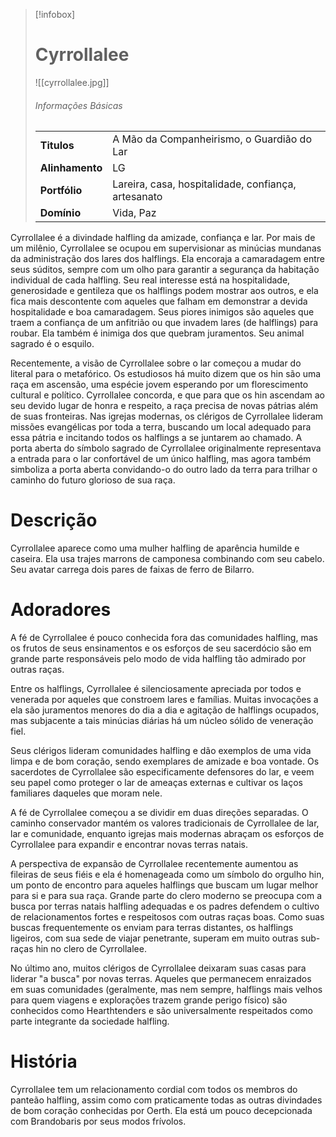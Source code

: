 > [!infobox]
> # Cyrrollalee
> ![[cyrrollalee.jpg]]
> ###### Informações Básicas
> | | |
> | ---- | ---- |
> | **Titulos** | A Mão da Companheirismo, o Guardião do Lar |
> | **Alinhamento** | LG |
> | **Portfólio** | Lareira, casa, hospitalidade, confiança, artesanato |
> | **Domínio** | Vida, Paz |

Cyrrollalee é a divindade halfling da amizade, confiança e lar. Por mais de um milênio, Cyrrollalee se ocupou em supervisionar as minúcias mundanas da administração dos lares dos halflings. Ela encoraja a camaradagem entre seus súditos, sempre com um olho para garantir a segurança da habitação individual de cada halfling. Seu real interesse está na hospitalidade, generosidade e gentileza que os halflings podem mostrar aos outros, e ela fica mais descontente com aqueles que falham em demonstrar a devida hospitalidade e boa camaradagem. Seus piores inimigos são aqueles que traem a confiança de um anfitrião ou que invadem lares (de halflings) para roubar. Ela também é inimiga dos que quebram juramentos. Seu animal sagrado é o esquilo.

Recentemente, a visão de Cyrrollalee sobre o lar começou a mudar do literal para o metafórico. Os estudiosos há muito dizem que os hin são uma raça em ascensão, uma espécie jovem esperando por um florescimento cultural e político. Cyrrollalee concorda, e que para que os hin ascendam ao seu devido lugar de honra e respeito, a raça precisa de novas pátrias além de suas fronteiras. Nas igrejas modernas, os clérigos de Cyrrollalee lideram missões evangélicas por toda a terra, buscando um local adequado para essa pátria e incitando todos os halflings a se juntarem ao chamado. A porta aberta do símbolo sagrado de Cyrrollalee originalmente representava a entrada para o lar confortável de um único halfling, mas agora também simboliza a porta aberta convidando-o do outro lado da terra para trilhar o caminho do futuro glorioso de sua raça.

# Descrição
Cyrrollalee aparece como uma mulher halfling de aparência humilde e caseira. Ela usa trajes marrons de camponesa combinando com seu cabelo. Seu avatar carrega dois pares de faixas de ferro de Bilarro.

# Adoradores
A fé de Cyrrollalee é pouco conhecida fora das comunidades halfling, mas os frutos de seus ensinamentos e os esforços de seu sacerdócio são em grande parte responsáveis ​​pelo modo de vida halfling tão admirado por outras raças.

Entre os halflings, Cyrrollalee é silenciosamente apreciada por todos e venerada por aqueles que constroem lares e famílias. Muitas invocações a ela são juramentos menores do dia a dia e agitação de halflings ocupados, mas subjacente a tais minúcias diárias há um núcleo sólido de veneração fiel.

Seus clérigos lideram comunidades halfling e dão exemplos de uma vida limpa e de bom coração, sendo exemplares de amizade e boa vontade. Os sacerdotes de Cyrrollalee são especificamente defensores do lar, e veem seu papel como proteger o lar de ameaças externas e cultivar os laços familiares daqueles que moram nele.

A fé de Cyrrollalee começou a se dividir em duas direções separadas. O caminho conservador mantém os valores tradicionais de Cyrrollalee de lar, lar e comunidade, enquanto igrejas mais modernas abraçam os esforços de Cyrrollalee para expandir e encontrar novas terras natais.

A perspectiva de expansão de Cyrrollalee recentemente aumentou as fileiras de seus fiéis e ela é homenageada como um símbolo do orgulho hin, um ponto de encontro para aqueles halflings que buscam um lugar melhor para si e para sua raça. Grande parte do clero moderno se preocupa com a busca por terras natais halfling adequadas e os padres defendem o cultivo de relacionamentos fortes e respeitosos com outras raças boas. Como suas buscas frequentemente os enviam para terras distantes, os halflings ligeiros, com sua sede de viajar penetrante, superam em muito outras sub-raças hin no clero de Cyrrollalee.

No último ano, muitos clérigos de Cyrrollalee deixaram suas casas para liderar "a busca" por novas terras. Aqueles que permanecem enraizados em suas comunidades (geralmente, mas nem sempre, halflings mais velhos para quem viagens e explorações trazem grande perigo físico) são conhecidos como Hearthtenders e são universalmente respeitados como parte integrante da sociedade halfling.

# História
Cyrrollalee tem um relacionamento cordial com todos os membros do panteão halfling, assim como com praticamente todas as outras divindades de bom coração conhecidas por Oerth. Ela está um pouco decepcionada com Brandobaris por seus modos frívolos.